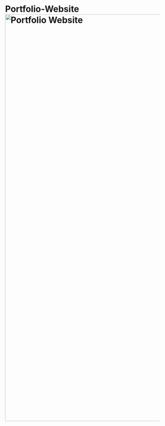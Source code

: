 # Portfolio-Website<img width="1322" alt="Portfolio Website" src="https://user-images.githubusercontent.com/99623752/185764238-652cac68-7e25-4092-82a1-77045336739c.png">
